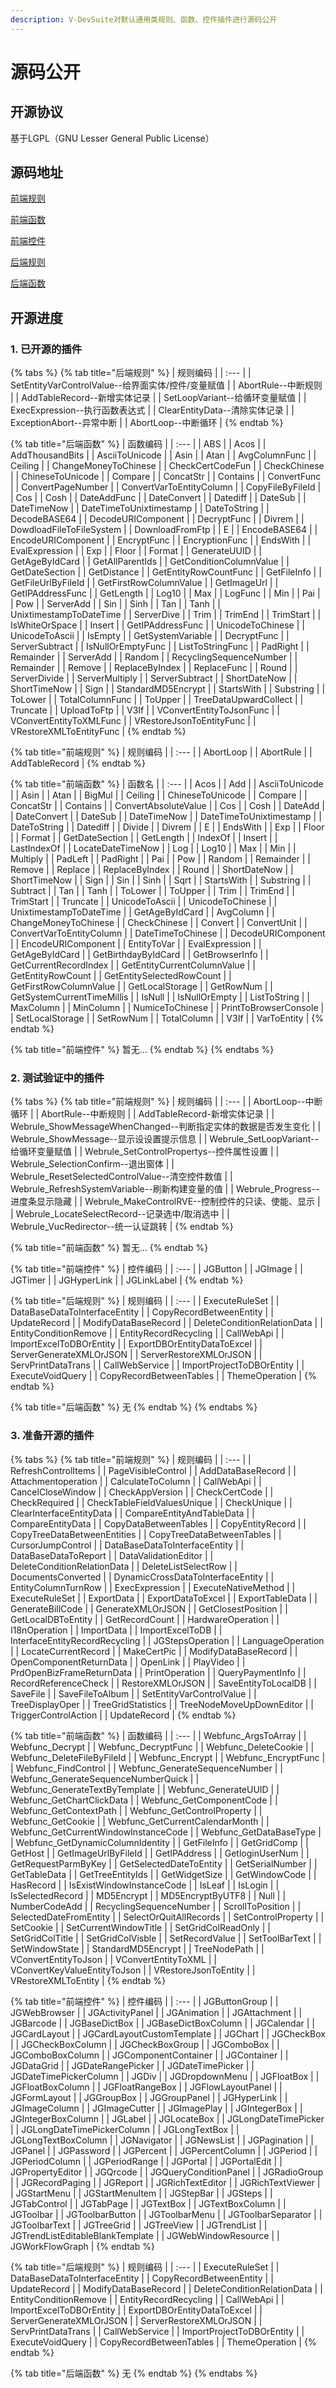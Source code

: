 ```yaml
---
description: V-DevSuite对默认通用类规则、函数、控件插件进行源码公开
---
```


# 源码公开

## 开源协议

基于LGPL（GNU Lesser General Public License）

## 源码地址

[前端规则](https://github.com/opensource-vplatform/vplatform-plugin-rule-client)

[前端函数](https://github.com/opensource-vplatform/vplatform-plugin-function-client)

[前端控件](https://github.com/opensource-vplatform/vplatform-plugin-widget-smartclient)

[后端规则](https://github.com/opensource-vplatform/vplatform-plugin-rule-server)

[后端函数](https://github.com/opensource-vplatform/vplatform-plugin-function-server)

## 开源进度

### 1. 已开源的插件

{% tabs %}
{% tab title="后端规则" %}
| 规则编码 |
| :--- |
| SetEntityVarControlValue--给界面实体/控件/变量赋值 |
| AbortRule--中断规则 |
| AddTableRecord--新增实体记录 |
| SetLoopVariant--给循环变量赋值 |
| ExecExpression--执行函数表达式 |
| ClearEntityData--清除实体记录 |
| ExceptionAbort--异常中断 |
| AbortLoop--中断循环 |
{% endtab %}

{% tab title="后端函数" %}
| 函数编码 |
| :--- |
| ABS |
| Acos |
| AddThousandBits |
| AsciiToUnicode |
| Asin |
| Atan |
| AvgColumnFunc |
| Ceiling |
| ChangeMoneyToChinese |
| CheckCertCodeFun |
| CheckChinese |
| ChineseToUnicode |
| Compare |
| ConcatStr |
| Contains |
| ConvertFunc |
| ConvertPageNumber |
| ConvertVarToEntityColumn |
| CopyFileByFileId |
| Cos |
| Cosh |
| DateAddFunc |
| DateConvert |
| Datediff |
| DateSub |
| DateTimeNow |
| DateTimeToUnixtimestamp |
| DateToString |
| DecodeBASE64 |
| DecodeURIComponent |
| DecryptFunc |
| Divrem |
| DowdloadFileToFileSystem |
| DownloadFromFtp |
| E |
| EncodeBASE64 |
| EncodeURIComponent |
| EncryptFunc |
| EncryptionFunc |
| EndsWith |
| EvalExpression |
| Exp |
| Floor |
| Format |
| GenerateUUID |
| GetAgeByIdCard |
| GetAllParentIds |
| GetConditionColumnValue |
| GetDateSection |
| GetDistance |
| GetEntityRowCountFunc |
| GetFileInfo |
| GetFileUrlByFileId |
| GetFirstRowColumnValue |
| GetImageUrl |
| GetIPAddressFunc |
| GetLength |
| Log10 |
| Max |
| LogFunc |
| Min |
| Pai |
| Pow |
| ServerAdd |
| Sin |
| Sinh |
| Tan |
| Tanh |
| UnixtimestampToDateTime |
| ServerDive |
| Trim |
| TrimEnd |
| TrimStart |
| IsWhiteOrSpace |
| Insert |
| GetIPAddressFunc |
| UnicodeToChinese |
| UnicodeToAscii |
| IsEmpty |
| GetSystemVariable |
| DecryptFunc |
| ServerSubtract |
| IsNullOrEmptyFunc |
| ListToStringFunc |
| PadRight |
| Remainder |
| ServerAdd |
| Random |
| RecyclingSequenceNumber |
| Remainder |
| Remove |
| ReplaceByIndex |
| ReplaceFunc |
| Round |
| ServerDivide |
| ServerMultiply |
| ServerSubtract |
| ShortDateNow |
| ShortTimeNow |
| Sign |
| StandardMD5Encrypt |
| StartsWith |
| Substring |
| ToLower |
| TotalColumnFunc |
| ToUpper |
| TreeDataUpwardCollect |
| Truncate |
| UploadToFtp |
| V3If |
| VConvertEntityToJsonFunc |
| VConvertEntityToXMLFunc |
| VRestoreJsonToEntityFunc |
| VRestoreXMLToEntityFunc |
{% endtab %}

{% tab title="前端规则" %}
| 规则编码 |
| :--- |
| AbortLoop |
| AbortRule |
| AddTableRecord |
{% endtab %}

{% tab title="前端函数" %}
| 函数名 |
| :--- |
| Acos |
| Add |
| AsciiToUnicode |
| Asin |
| Atan |
| BigMul |
| Ceiling |
| ChineseToUnicode |
| Compare |
| ConcatStr |
| Contains |
| ConvertAbsoluteValue |
| Cos |
| Cosh |
| DateAdd |
| DateConvert |
| DateSub |
| DateTimeNow |
| DateTimeToUnixtimestamp |
| DateToString |
| Datediff |
| Divide |
| Divrem |
| E |
| EndsWith |
| Exp |
| Floor |
| Format |
| GetDateSection |
| GetLength |
| IndexOf |
| Insert |
| LastIndexOf |
| LocateDateTimeNow |
| Log |
| Log10 |
| Max |
| Min |
| Multiply |
| PadLeft |
| PadRight |
| Pai |
| Pow |
| Random |
| Remainder |
| Remove |
| Replace |
| ReplaceByIndex |
| Round |
| ShortDateNow |
| ShortTimeNow |
| Sign |
| Sin |
| Sinh |
| Sqrt |
| StartsWith |
| Substring |
| Subtract |
| Tan |
| Tanh |
| ToLower |
| ToUpper |
| Trim |
| TrimEnd |
| TrimStart |
| Truncate |
| UnicodeToAscii |
| UnicodeToChinese |
| UnixtimestampToDateTime |
| GetAgeByIdCard |
| AvgColumn |
| ChangeMoneyToChinese |
| CheckChinese |
| Convert |
| ConvertUnit |
| ConvertVarToEntityColumn |
| DateTimeToChinese |
| DecodeURIComponent |
| EncodeURIComponent |
| EntityToVar |
| EvalExpression |
| GetAgeByIdCard |
| GetBirthdayByIdCard |
| GetBrowserInfo |
| GetCurrentRecordIndex |
| GetEntityCurrentColumnValue |
| GetEntityRowCount |
| GetEntitySelectedRowCount |
| GetFirstRowColumnValue |
| GetLocalStorage |
| GetRowNum |
| GetSystemCurrentTimeMillis |
| IsNull |
| IsNullOrEmpty |
| ListToString |
| MaxColumn |
| MinColumn |
| NumiceToChinese |
| PrintToBrowserConsole |
| SetLocalStorage |
| SetRowNum |
| TotalColumn |
| V3If |
| VarToEntity |
{% endtab %}

{% tab title="前端控件" %}
暂无...
{% endtab %}
{% endtabs %}

### 2. 测试验证中的插件

{% tabs %}
{% tab title="前端规则" %}
| 规则编码 |
| :--- |
| AbortLoop--中断循环 |
| AbortRule--中断规则 |
| AddTableRecord-新增实体记录 |
| Webrule\_ShowMessageWhenChanged--判断指定实体的数据是否发生变化 |
| Webrule\_ShowMessage--显示设设置提示信息 |
| Webrule\_SetLoopVariant--给循环变量赋值 |
| Webrule\_SetControlPropertys--控件属性设置 |
| Webrule\_SelectionConfirm--退出窗体 |
| Webrule\_ResetSelectedControlValue--清空控件数值 |
| Webrule\_RefreshSystemVariable--刷新构建变量的值 |
| Webrule\_Progress--进度条显示隐藏 |
| Webrule\_MakeControlRVE--控制控件的只读、使能、显示 |
| Webrule\_LocateSelectRecord--记录选中/取消选中 |
| Webrule\_VucRedirector--统一认证跳转 |
{% endtab %}

{% tab title="前端函数" %}
暂无...
{% endtab %}

{% tab title="前端控件" %}
| 控件编码 |
| :--- |
| JGButton |
| JGImage |
| JGTimer |
| JGHyperLink |
| JGLinkLabel |
{% endtab %}

{% tab title="后端规则" %}
| 规则编码 |
| :--- |
| ExecuteRuleSet |
| DataBaseDataToInterfaceEntity |
| CopyRecordBetweenEntity |
| UpdateRecord |
| ModifyDataBaseRecord |
| DeleteConditionRelationData |
| EntityConditionRemove |
| EntityRecordRecycling |
| CallWebApi |
| ImportExcelToDBOrEntity |
| ExportDBOrEntityDataToExcel |
| ServerGenerateXMLOrJSON |
| ServerRestoreXMLOrJSON |
| ServPrintDataTrans |
| CallWebService |
| ImportProjectToDBOrEntity |
| ExecuteVoidQuery |
| CopyRecordBetweenTables |
| ThemeOperation |
{% endtab %}

{% tab title="后端函数" %}
无
{% endtab %}
{% endtabs %}

### 3. 准备开源的插件

{% tabs %}
{% tab title="前端规则" %}
| 规则编码 |
| :--- |
| RefreshControlItems |
| PageVisibleControl |
| AddDataBaseRecord |
| Attachmentoperation |
| CalculateToColumn |
| CallWebApi |
| CancelCloseWindow |
| CheckAppVersion |
| CheckCertCode |
| CheckRequired |
| CheckTableFieldValuesUnique |
| CheckUnique |
| ClearInterfaceEntityData |
| CompareEntityAndTableData |
| CompareEntityData |
| CopyDataBetweenTables |
| CopyEntityRecord |
| CopyTreeDataBetweenEntities |
| CopyTreeDataBetweenTables |
| CursorJumpControl |
| DataBaseDataToInterfaceEntity |
| DataBaseDataToReport |
| DataValidationEditor |
| DeleteConditionRelationData |
| DeleteListSelectRow |
| DocumentsConverted |
| DynamicCrossDataToInterfaceEntity |
| EntityColumnTurnRow |
| ExecExpression |
| ExecuteNativeMethod |
| ExecuteRuleSet |
| ExportData |
| ExportDataToExcel |
| ExportTableData |
| GenerateBillCode |
| GenerateXMLOrJSON |
| GetClosestPosition |
| GetLocalDBToEntity |
| GetRecordCount |
| HardwareOperation |
| I18nOperation |
| ImportData |
| ImportExcelToDB |
| InterfaceEntityRecordRecycling |
| JGStepsOperation |
| LanguageOperation |
| LocateCurrentRecord |
| MakeCertPic |
| ModifyDataBaseRecord |
| OpenComponentReturnData |
| OpenLink |
| PlayVideo |
| PrdOpenBizFrameReturnData |
| PrintOperation |
| QueryPaymentInfo |
| RecordReferenceCheck |
| RestoreXMLOrJSON |
| SaveEntityToLocalDB |
| SaveFile |
| SaveFileToAlbum |
| SetEntityVarControlValue |
| TreeDisplayOper |
| TreeGridStatistics |
| TreeNodeMoveUpDownEditor |
| TriggerControlAction |
| UpdateRecord |
{% endtab %}

{% tab title="前端函数" %}
| 函数编码 |
| :--- |
| Webfunc\_ArgsToArray |
| Webfunc\_Decrypt |
| Webfunc\_DecryptFunc |
| Webfunc\_DeleteCookie |
| Webfunc\_DeleteFileByFileId |
| Webfunc\_Encrypt |
| Webfunc\_EncryptFunc |
| Webfunc\_FindControl |
| Webfunc\_GenerateSequenceNumber |
| Webfunc\_GenerateSequenceNumberQuick |
| Webfunc\_GenerateTextByTemplate |
| Webfunc\_GenerateUUID |
| Webfunc\_GetChartClickData |
| Webfunc\_GetComponentCode |
| Webfunc\_GetContextPath |
| Webfunc\_GetControlProperty |
| Webfunc\_GetCookie |
| Webfunc\_GetCurrentCalendarMonth |
| Webfunc\_GetCurrentWindowInstanceCode |
| Webfunc\_GetDataBaseType |
| Webfunc\_GetDynamicColumnIdentity |
| GetFileInfo |
| GetGridComp |
| GetHost |
| GetImageUrlByFileId |
| GetIPAddress |
| GetloginUserNum |
| GetRequestParmByKey |
| GetSelectedDateToEntity |
| GetSerialNumber |
| GetTableData |
| GetTreeEntityIds |
| GetWidgetSize |
| GetWindowCode |
| HasRecord |
| IsExistWindowInstanceCode |
| IsLeaf |
| IsLogin |
| IsSelectedRecord |
| MD5Encrypt |
| MD5EncryptByUTF8 |
| Null |
| NumberCodeAdd |
| RecyclingSequenceNumber |
| ScrollToPosition |
| SelectedDateFromEntity |
| SelectOrQuitAllRecords |
| SetControlProperty |
| SetCookie |
| SetCurrentWindowTitle |
| SetGridColReadOnly |
| SetGridColTitle |
| SetGridColVisble |
| SetRecordValue |
| SetToolBarText |
| SetWindowState |
| StandardMD5Encrypt |
| TreeNodePath |
| VConvertEntityToJson |
| VConvertEntityToXML |
| VConvertKeyValueEntityToJson |
| VRestoreJsonToEntity |
| VRestoreXMLToEntity |
{% endtab %}

{% tab title="前端控件" %}
| 控件编码 |
| :--- |
| JGButtonGroup |
| JGWebBrowser |
| JGActivityPanel |
| JGAnimation |
| JGAttachment |
| JGBarcode |
| JGBaseDictBox |
| JGBaseDictBoxColumn |
| JGCalendar |
| JGCardLayout |
| JGCardLayoutCustomTemplate |
| JGChart |
| JGCheckBox |
| JGCheckBoxColumn |
| JGCheckBoxGroup |
| JGComboBox |
| JGComboBoxColumn |
| JGComponentContainer |
| JGContainer |
| JGDataGrid |
| JGDateRangePicker |
| JGDateTimePicker |
| JGDateTimePickerColumn |
| JGDiv |
| JGDropdownMenu |
| JGFloatBox |
| JGFloatBoxColumn |
| JGFloatRangeBox |
| JGFlowLayoutPanel |
| JGFormLayout |
| JGGroupBox |
| JGGroupPanel |
| JGHyperLink |
| JGImageColumn |
| JGImageCutter |
| JGImagePlay |
| JGIntegerBox |
| JGIntegerBoxColumn |
| JGLabel |
| JGLocateBox |
| JGLongDateTimePicker |
| JGLongDateTimePickerColumn |
| JGLongTextBox |
| JGLongTextBoxColumn |
| JGNavigator |
| JGNewsList |
| JGPagination |
| JGPanel |
| JGPassword |
| JGPercent |
| JGPercentColumn |
| JGPeriod |
| JGPeriodColumn |
| JGPeriodRange |
| JGPortal |
| JGPortalEdit |
| JGPropertyEditor |
| JGQrcode |
| JGQueryConditionPanel |
| JGRadioGroup |
| JGRecordPaging |
| JGReport |
| JGRichTextEditor |
| JGRichTextViewer |
| JGStartMenu |
| JGStartMenuItem |
| JGStepBar |
| JGSteps |
| JGTabControl |
| JGTabPage |
| JGTextBox |
| JGTextBoxColumn |
| JGToolbar |
| JGToolbarButton |
| JGToolbarMenu |
| JGToolbarSeparator |
| JGToolbarText |
| JGTreeGrid |
| JGTreeView |
| JGTrendList |
| JGTrendListEditableBlankTemplate |
| JGWebWindowResource |
| JGWorkFlowGraph |
{% endtab %}

{% tab title="后端规则" %}
| 规则编码 |
| :--- |
| ExecuteRuleSet |
| DataBaseDataToInterfaceEntity |
| CopyRecordBetweenEntity |
| UpdateRecord |
| ModifyDataBaseRecord |
| DeleteConditionRelationData |
| EntityConditionRemove |
| EntityRecordRecycling |
| CallWebApi |
| ImportExcelToDBOrEntity |
| ExportDBOrEntityDataToExcel |
| ServerGenerateXMLOrJSON |
| ServerRestoreXMLOrJSON |
| ServPrintDataTrans |
| CallWebService |
| ImportProjectToDBOrEntity |
| ExecuteVoidQuery |
| CopyRecordBetweenTables |
| ThemeOperation |
{% endtab %}

{% tab title="后端函数" %}
无
{% endtab %}
{% endtabs %}

